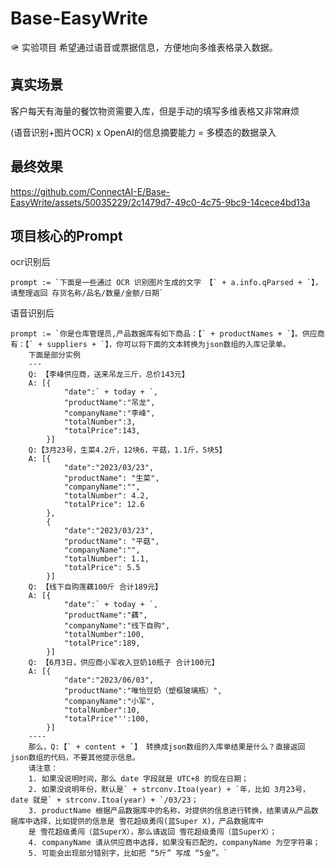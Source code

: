 # Base-EasyWrite
🪖 实验项目 希望通过语音或票据信息，方便地向多维表格录入数据。

## 真实场景
客户每天有海量的餐饮物资需要入库，但是手动的填写多维表格又非常麻烦

 (语音识别+图片OCR) x OpenAI的信息摘要能力 = 多模态的数据录入

## 最终效果

https://github.com/ConnectAI-E/Base-EasyWrite/assets/50035229/2c1479d7-49c0-4c75-9bc9-14cece4bd13a


## 项目核心的Prompt

ocr识别后
```
prompt := `下面是一些通过 OCR 识别图片生成的文字 【` + a.info.qParsed + `】，请整理返回 存货名称/品名/数量/金额/日期`
```

语音识别后
```
prompt := `你是仓库管理员,产品数据库有如下商品：【` + productNames + `】。供应商有：【` + suppliers + `】，你可以将下面的文本转换为json数组的入库记录单。
	下面是部分实例
	---
	Q: 【李峰供应商，送来吊龙三斤，总价143元】
	A: [{
			"date":` + today + `,
			"productName":"吊龙",
			"companyName":"李峰",
			"totalNumber":3,
			"totalPrice":143,
		}]
	Q:【3月23号，生菜4.2斤，12块6，平菇，1.1斤，5块5】
	A: [{
			"date":"2023/03/23",
			"productName": "生菜",
			"companyName":"",
			"totalNumber": 4.2,
			"totalPrice": 12.6
		},
		{
			"date":"2023/03/23",
			"productName": "平菇",
			"companyName":"",
			"totalNumber": 1.1,
			"totalPrice": 5.5
		}]
	Q: 【线下自购莲藕100斤 合计189元】
	A: [{
			"date":` + today + `,
			"productName":"藕",
			"companyName":"线下自购",
			"totalNumber":100,
			"totalPrice":189,
		}]
	Q: 【6月3日，供应商小军收入豆奶10瓶子 合计100元】
	A: [{
			"date":"2023/06/03",
			"productName":"唯怡豆奶（塑框玻璃瓶）",
			"companyName":"小军",
			"totalNumber":10,
			"totalPrice"'':100,
		}]
	----
	那么，Q:【` + content + `】 转换成json数组的入库单结果是什么？直接返回 json数组的代码，不要其他提示信息。 
	请注意：
	1. 如果没说明时间，那么 date 字段就是 UTC+8 的现在日期；
	2. 如果没说明年份，默认是` + strconv.Itoa(year) + `年，比如 3月23号，date 就是` + strconv.Itoa(year) + `/03/23；
	3. productName 根据产品数据库中的名称，对提供的信息进行转换，结果请从产品数据库中选择，比如提供的信息是 雪花超级勇闯(蓝Super X)，产品数据库中
	是 雪花超级勇闯（蓝SuperX），那么请返回 雪花超级勇闯（蓝SuperX）；
	4. companyName 请从供应商中选择，如果没有匹配的，companyName 为空字符串；
	5. 可能会出现部分错别字，比如把 “5斤” 写成 “5金”。`
```

